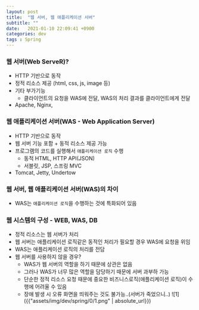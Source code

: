 ```yaml
---
layout: post
title:  "웹 서버, 웹 애플리케이션 서버"
subtitle: ""
date:   2021-01-10 22:09:41 +0900
categories: dev
tags : Spring
---
```



### 웹 서버(Web ServeR)?
- HTTP 기반으로 동작
- 정적 리소스 제공 (html, css, js, image 등)
- 기타 부가기능
  - 클라이언트의 요청을 WAS에 전달, WAS의 처리 결과를 클라이언트에게 전달
- Apache, Nginx, 

### 웹 애플리케이션 서버(WAS - Web Application Server)
- HTTP 기반으로 동작
- 웹 서버 기능 포함 + 동적 리소스 제공 가능
- 프로그램의 코드를 실행해서 `애플리케이션 로직` 수행
  - 동적 HTML, HTTP API(JSON)
  - 서블릿, JSP, 스프링 MVC
- Tomcat, Jetty, Undertow


### 웹 서버, 웹 애플리케이션 서버(WAS)의 차이
- WAS는 `애플리케이션 로직`을 수행하는 것에 특화되어 있음


### 웹 시스템의 구성 - WEB, WAS, DB
- 정적 리소스는 웹 서버가 처리
- 웹 서버는 애플리케이션 로직같은 동적인 처리가 필요할 경우 WAS에 요청을 위임
- WAS는 애플리케이션 로직의 처리를 전담
- 웹 서버를 사용하지 않을 경우?
  - WAS가 웹 서버의 역할을 하기 때문에 상관은 없음
  - 그러나 WAS가 너무 많은 역할을 담당하기 때문에 서버 과부하 가능
  - 단순한 정적 리소스 요청 때문에 중요한 비즈니스로직(애플리케이션 로직)이 수행에 어려울 수 있음
  - 장애 발생 시 오류 화면을 띄워주는 것도 불가능..(서버가 죽었으니..)
![1]({{"assets/img/dev/spring/0/1.png" | absolute_url}})

